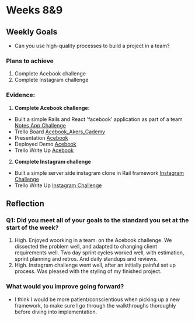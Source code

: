 # Weeks 8&9
## Weekly Goals

* Can you use high-quality processes to build a project in a team?

### Plans to achieve
1. Complete Acebook challenge
2. Complete Instagram challenge

### Evidence:
1. **Complete Acebook challenge:**

* Built a simple Rails and React 'facebook' application as part of a team [Notes App Challenge](https://github.com/sujee09/acebook-akers-cademy)
* Trello Board [Acebook_Akers_Cademy](https://trello.com/b/aoRRHBFY/acebookakerscademy)
* Presentation [Acebook](https://docs.google.com/presentation/d/1hnac1VmJ78h0zZlWT8KqGQdtyhto6FOcEFZhNdxePb8/edit?usp=sharing)
* Deployed Demo [Acebook](https://acebook-akers-cademy.herokuapp.com/)
* Trello Write Up [Acebook](https://trello.com/c/RKcwPRrC)

2. **Complete Instagram challenge**

* Built a simple server side instagram clone in Rail framework [Instagram Challenge](https://github.com/chriswhitehouse/instagram-challenge)
* Trello Write Up [Instagram Challenge](https://trello.com/c/y7K0lH16)


## Reflection

### Q1: Did you meet all of your goals to the standard you set at the start of the week?

1. High. Enjoyed woorking in a team. on the Acebook challenge. We dissected the problem well, and adapted to changing client requirements well. Two day sprint cycles worked well, with estimation, sprint planning and retros. And daily standups and reviews.
2. High. Instagram challenge went well, after an initially painful set up process. Was pleased with the styling of my finished project.


### What would you improve going forward?

* I think I would be more patient/conscientious when picking up a new framework, to make sure I go through the walkthroughs thoroughly before diving into implementation.
